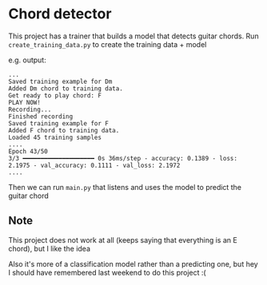 # Chord detector

This project has a trainer that builds a model that detects guitar chords.
Run `create_training_data.py` to create the training data + model

e.g. output: 
~~~
...
Saved training example for Dm
Added Dm chord to training data.
Get ready to play chord: F
PLAY NOW!
Recording...
Finished recording
Saved training example for F
Added F chord to training data.
Loaded 45 training samples
....
Epoch 43/50
3/3 ━━━━━━━━━━━━━━━━━━━━ 0s 36ms/step - accuracy: 0.1389 - loss: 2.1975 - val_accuracy: 0.1111 - val_loss: 2.1972
....
~~~

Then we can run `main.py` that listens and uses the model to predict the guitar chord

## Note
This project does not work at all (keeps saying that everything is an E chord), but I like the idea

Also it's more of a classification model rather than a predicting one, but hey I should have remembered last weekend to do this project :(